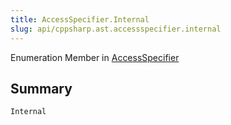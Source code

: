 ```yaml
---
title: AccessSpecifier.Internal
slug: api/cppsharp.ast.accessspecifier.internal
---
```

Enumeration Member in [AccessSpecifier](/api/cppsharp/ast/accessspecifier)

## Summary



```csharp
Internal
```

